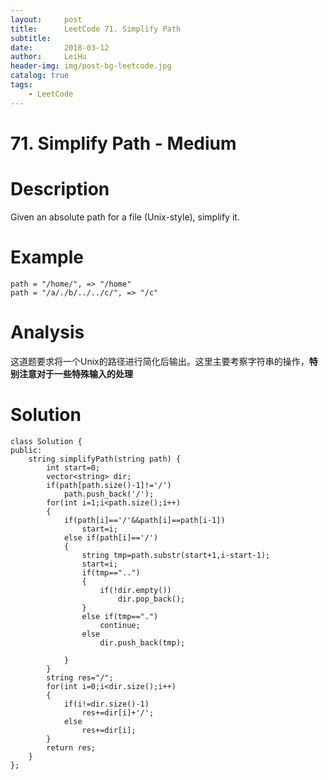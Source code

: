 ```yaml
---
layout:     post
title:      LeetCode 71. Simplify Path
subtitle:   
date:       2018-03-12
author:     LeiHu
header-img: img/post-bg-leetcode.jpg
catalog: true
tags:
    - LeetCode
---
```

# 71. Simplify Path - Medium

# Description
Given an absolute path for a file (Unix-style), simplify it.

# Example
```
path = "/home/", => "/home"
path = "/a/./b/../../c/", => "/c"
```

# Analysis
这道题要求将一个Unix的路径进行简化后输出。这里主要考察字符串的操作，**特别注意对于一些特殊输入的处理**

# Solution
```
class Solution {
public:
    string simplifyPath(string path) {
        int start=0;
        vector<string> dir;
        if(path[path.size()-1]!='/')
            path.push_back('/');
        for(int i=1;i<path.size();i++)
        {
            if(path[i]=='/'&&path[i]==path[i-1])
                start=i;
            else if(path[i]=='/')
            {
                string tmp=path.substr(start+1,i-start-1);
                start=i;
                if(tmp=="..")
                {
                    if(!dir.empty())
                        dir.pop_back();
                }
                else if(tmp==".")
                    continue;
                else
                    dir.push_back(tmp);

            }
        }
        string res="/";
        for(int i=0;i<dir.size();i++)
        {
            if(i!=dir.size()-1)
                res+=dir[i]+'/';
            else
                res+=dir[i];
        }
        return res;
    }
};
```
